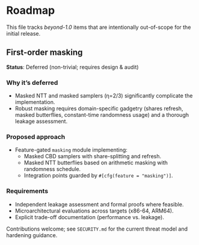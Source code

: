 # Roadmap

This file tracks *beyond-1.0* items that are intentionally out-of-scope for the initial release.

## First-order masking

**Status**: Deferred (non-trivial; requires design & audit)

### Why it’s deferred
- Masked NTT and masked samplers (η=2/3) significantly complicate the implementation.
- Robust masking requires domain-specific gadgetry (shares refresh, masked butterflies, constant-time randomness usage) and a thorough leakage assessment.

### Proposed approach
- Feature-gated `masking` module implementing:
  - Masked CBD samplers with share-splitting and refresh.
  - Masked NTT butterflies based on arithmetic masking with randomness schedule.
  - Integration points guarded by `#[cfg(feature = "masking")]`.

### Requirements
- Independent leakage assessment and formal proofs where feasible.
- Microarchitectural evaluations across targets (x86-64, ARM64).
- Explicit trade-off documentation (performance vs. leakage).

Contributions welcome; see `SECURITY.md` for the current threat model and hardening guidance.
